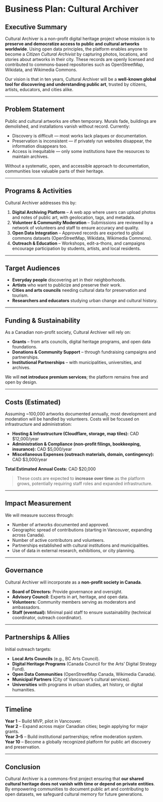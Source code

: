 # Business Plan: Cultural Archiver

## Executive Summary

Cultural Archiver is a non-profit digital heritage project whose mission is to
**preserve and democratize access to public and cultural artworks worldwide**.
Using open data principles, the platform enables anyone to become a _Citizen
Cultural Archivist_ by capturing photos, locations, and stories about artworks
in their city. These records are openly licensed and contributed to
commons-based repositories such as OpenStreetMap, Wikidata, and Wikimedia
Commons.

Our vision is that in ten years, Cultural Archiver will be a **well-known global
tool for discovering and understanding public art**, trusted by citizens,
artists, educators, and cities alike.

---

## Problem Statement

Public and cultural artworks are often temporary. Murals fade, buildings are
demolished, and installations vanish without record. Currently:

- Discovery is difficult — most works lack plaques or documentation.
- Preservation is inconsistent — if privately run websites disappear, the
  information disappears too.
- Access is inequitable — only some institutions have the resources to maintain
  archives.

Without a systematic, open, and accessible approach to documentation,
communities lose valuable parts of their heritage.

---

## Programs & Activities

Cultural Archiver addresses this by:

1. **Digital Archiving Platform** – A web app where users can upload photos and
   notes of public art, with geolocation, tags, and metadata.
2. **Volunteer & Community Moderation** – Submissions are reviewed by a network
   of volunteers and staff to ensure accuracy and quality.
3. **Open Data Integration** – Approved records are exported to global commons
   datasets (OpenStreetMap, Wikidata, Wikimedia Commons).
4. **Outreach & Education** – Workshops, edit-a-thons, and campaigns encourage
   participation by students, artists, and local residents.

---

## Target Audiences

- **Everyday people** discovering art in their neighborhoods.
- **Artists** who want to publicize and preserve their work.
- **Cities and arts councils** needing cultural data for preservation and
  tourism.
- **Researchers and educators** studying urban change and cultural history.

---

## Funding & Sustainability

As a Canadian non-profit society, Cultural Archiver will rely on:

- **Grants** – from arts councils, digital heritage programs, and open data
  foundations.
- **Donations & Community Support** – through fundraising campaigns and
  partnerships.
- **Institutional Partnerships** – with municipalities, universities, and
  archives.

We will **not introduce premium services**; the platform remains free and open
by design.

---

## Costs (Estimated)

Assuming ~100,000 artworks documented annually, most development and moderation
will be handled by volunteers. Costs will be focused on infrastructure and
administration:

- **Hosting & Infrastructure (Cloudflare, storage, map tiles):** CAD
  $12,000/year
- **Administration & Compliance (non-profit filings, bookkeeping, insurance):**
  CAD $5,000/year
- **Miscellaneous Expenses (outreach materials, domain, contingency):** CAD
  $3,000/year

**Total Estimated Annual Costs:** CAD $20,000

> These costs are expected to **increase over time** as the platform grows,
> potentially requiring staff roles and expanded infrastructure.

---

## Impact Measurement

We will measure success through:

- Number of artworks documented and approved.
- Geographic spread of contributions (starting in Vancouver, expanding across
  Canada).
- Number of active contributors and volunteers.
- Partnerships established with cultural institutions and municipalities.
- Use of data in external research, exhibitions, or city planning.

---

## Governance

Cultural Archiver will incorporate as a **non-profit society in Canada**.

- **Board of Directors:** Provide governance and oversight.
- **Advisory Council:** Experts in art, heritage, and open data.
- **Volunteers:** Community members serving as moderators and ambassadors.
- **Staff (eventual):** Minimal paid staff to ensure sustainability (technical
  coordinator, outreach coordinator).

---

## Partnerships & Allies

Initial outreach targets:

- **Local Arts Councils** (e.g., BC Arts Council).
- **Digital Heritage Programs** (Canada Council for the Arts’ Digital Strategy
  Fund).
- **Open Data Communities** (OpenStreetMap Canada, Wikimedia Canada).
- **Municipal Partners** (City of Vancouver’s cultural services).
- **Universities** with programs in urban studies, art history, or digital
  humanities.

---

## Timeline

**Year 1** – Build MVP, pilot in Vancouver.  
**Year 2** – Expand across major Canadian cities; begin applying for major
grants.  
**Year 3–5** – Build institutional partnerships; refine moderation system.  
**Year 10** – Become a globally recognized platform for public art discovery and
preservation.

---

## Conclusion

Cultural Archiver is a commons-first project ensuring that **our shared cultural
heritage does not vanish with time or depend on private entities**. By
empowering communities to document public art and contributing to open datasets,
we safeguard cultural memory for future generations.
